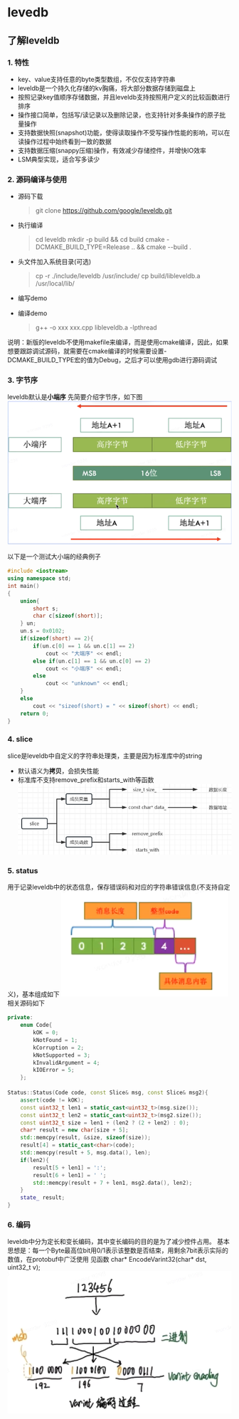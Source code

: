 # levedb
## 了解leveldb
### 1. 特性
* key、value支持任意的byte类型数组，不仅仅支持字符串
* leveldb是一个持久化存储的kv胸痛，将大部分数据存储到磁盘上
* 按照记录key值顺序存储数据，并且leveldb支持按照用户定义的比较函数进行排序
* 操作接口简单，包括写/读记录以及删除记录，也支持针对多条操作的原子批量操作
* 支持数据快照(snapshot)功能，使得读取操作不受写操作性能的影响，可以在读操作过程中始终看到一致的数据
* 支持数据压缩(snappy压缩)操作，有效减少存储控件，并增快IO效率
* LSM典型实现，适合写多读少

### 2. 源码编译与使用
* 源码下载
    > git clone https://github.com/google/leveldb.git

* 执行编译
    > cd leveldb
    > mkdir -p build && cd build
    > cmake -DCMAKE_BUILD_TYPE=Release .. && cmake --build .

* 头文件加入系统目录(可选)
    > cp -r ./include/leveldb /usr/include/
    > cp build/libleveldb.a /usr/local/lib/

* 编写demo
* 编译demo
    > g++ -o xxx xxx.cpp libleveldb.a -lpthread

说明：新版的leveldb不使用makefile来编译，而是使用cmake编译，因此，如果想要跟踪调试源码，就需要在cmake编译的时候需要设置-DCMAKE_BUILD_TYPE宏的值为Debug，之后才可以使用gdb进行源码调试

### 3. 字节序
leveldb默认是**小端序**
先简要介绍字节序，如下图
![字节序](./img/byte_order.png)

以下是一个测试大小端的经典例子
```C++
#include <iostream>
using namespace std;
int main()
{
    union{
        short s;
        char c[sizeof(short)];
    } un;
    un.s = 0x0102;
    if(sizeof(short) == 2){
        if(un.c[0] == 1 && un.c[1] == 2)
            cout << "大端序" << endl;
        else if(un.c[1] == 1 && un.c[0] == 2)
            cout << "小端序" << endl;
        else 
            cout << "unknown" << endl;
    }
    else
        cout << "sizeof(short) = " << sizeof(short) << endl;
    return 0;
}
```

### 4. slice
slice是leveldb中自定义的字符串处理类，主要是因为标准库中的string
* 默认语义为**拷贝**，会损失性能
* 标准库不支持remove_prefix和starts_with等函数
![slice](./img/slice.png)

### 5. status
用于记录leveldb中的状态信息，保存错误码和对应的字符串错误信息(不支持自定义)，基本组成如下
![status](./img/status.png)
相关源码如下
```C++
private:
    enum Code{
        kOK = 0;
        kNotFound = 1;
        kCorruption = 2;
        kNotSupported = 3;
        kInvalidArgument = 4;
        kIOError = 5;
    };

Status::Status(Code code, const Slice& msg, const Slice& msg2){
    assert(code != kOK);
    const uint32_t len1 = static_cast<uint32_t>(msg.size());
    const uint32_t len2 = static_cast<uint32_t>(msg2.size());
    const uint32_t size = len1 + (len2 ? (2 + len2) : 0);
    char* result = new char[size + 5];
    std::memcpy(result, &size, sizeof(size));
    result[4] = static_cast<char>(code);
    std::memcpy(result + 5, msg.data(), len);
    if(len2){
        result[5 + len1] = ':';
        result[6 + len1] = ' ';
        std::memcpy(result + 7 + len1, msg2.data(), len2);
    }
    state_ result;
}
```

### 6. 编码
leveldb中分为定长和变长编码，其中变长编码的目的是为了减少控件占用。
基本思想是：每一个Byte最高位bit用0/1表示该整数是否结束，用剩余7bit表示实际的数值，在protobuf中广泛使用
见函数 char* EncodeVarint32(char* dst, uint32_t v);
![编码](./img/coding.png)